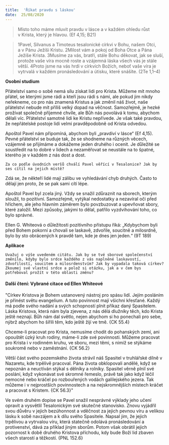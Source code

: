 ```yaml
---
title:  'Říkat pravdu s láskou'
date:  25/08/2020
---
```


> <p></p>
> Místo toho máme mluvit pravdu v lásce a v každém ohledu růst v Krista, který je hlavou. (Ef 4,15; B21)

> <p></p>
> 1Pavel, Silvanus a Timoteus tesalonické církvi v Bohu, našem Otci, a v Pánu Ježíši Kristu. 2Milost vám a pokoj od Boha Otce a Pána Ježíše Krista. 3Musíme za vás, bratří, stále Bohu děkovat, jak se sluší, protože vaše víra mocně roste a vzájemná láska všech vás je stále větší. 4Proto jsme na vás hrdi v církvích Božích, neboť vaše víra je vytrvalá v každém pronásledování a útisku, které snášíte. (2Te 1,1–4)

**Osobní studium**

Přátelství samo o sobě nemá sílu získat lidi pro Krista. Můžeme mít mnoho přátel, se kterými jsme rádi a kteří jsou rádi s námi, ale pokud jim nikdy neřekneme, co pro nás znamená Kristus a jak změnil náš život, naše přátelství nebude mít příliš velký dopad na věčnost. Samozřejmě, je hezké prožívat společně příjemné chvíle, ale Bůh nás povolává k tomu, abychom dělali víc. Přátelství samotné lidi ke Kristu nepřivede. Je však také pravdou, že nepřátelské postoje lidi velmi pravděpodobně od Krista odvedou.

Apoštol Pavel nám připomíná, abychom byli „pravdiví v lásce“ (Ef 4,15). Pevné přátelství se buduje tak, že se shodneme na různých věcech, vzájemně se přijímáme a dokážeme jeden druhého i ocenit. Je důležité se soustředit na to dobré v lidech a nezaměřovat se neustále na to špatné, kterého je v každém z nás dost a dost.

`Za co podle úvodních veršů chválí Pavel věřící v Tesalonice? Jak by ses cítil na jejich místě?`

Zdá se, že někteří lidé mají zálibu ve vyhledávání chyb druhých. Často to dělají jen proto, že se pak sami cítí lépe.

Apoštol Pavel byl zcela jiný. Vždy se snažil zdůraznit na sborech, kterým sloužil, to pozitivní. Samozřejmě, vytýkal nedostatky a nezavíral oči před hříchem, ale jeho hlavním záměrem bylo povzbuzovat a upevňovat sbory, které založil. Mezi způsoby, jakými to dělal, patřilo vyzdvihování toho, co bylo správné.

Ellen G. Whiteová o důležitosti pozitivního přístupu říká: „Kdybychom byli před Bohem pokorní a chovali se laskavě, zdvořile, soucitně a milosrdně, bylo by sto obrácených k pravdě tam, kde je dnes jen jeden.“ (9T 189)

**Aplikace**

`Uvažuj o výše uvedeném citátu. Jak by se tvé sborové společenství změnilo, kdyby bylo srdce každého z vás naplněné laskavostí, zdvořilostí, soucitem a milosrdenstvím? Jak by vypadala taková církev? Zkoumej své vlastní srdce a polož si otázku, jak a v čem bys potřeboval prožít v této oblasti změnu?`

#### Další čtení: Vybrané citace od Ellen Whiteové

"Církev Kristova je Bohem ustanovený nástroj pro spásu lidí. Jejím posláním je přinést světu evangelium. A tuto povinnost mají všichni křesťané. Každý má podle svého nadání a svých schopností plnit příkaz daný Spasitelem. Láska Kristova, která nám byla zjevena, z nás dělá dlužníky těch, kdo Krista ještě neznají. Bůh nám dal světlo, nejen abychom si ho ponechali pro sebe, nýbrž abychom ho šířili těm, kdo ještě žijí ve tmě. {CK 55.4}

Chceme-li pracovat pro Krista, nemusíme chodit do pohanských zemí, ani opouštět úzký kruh rodiny, máme-li zde své povinnosti. Můžeme pracovat pro Krista i v rodinném kruhu, ve sboru, mezi těmi, s nimiž se stýkáme soukromě nebo v zaměstnání. {CK 56.2}

Větší část svého pozemského života strávil náš Spasitel v truhlářské dílně v Nazaretu, kde trpělivě pracoval. Pána života obklopovali andělé, když se nepoznán a neuctíván stýkal s dělníky a rolníky. Spasitel věrně plnil své poslání, když vykonávat své skromné řemeslo, právě tak jako když léčil nemocné nebo kráčel po rozbouřených vodách galilejského jezera. Tak můžeme i v nejprostších povinnostech a na nejskromnějších místech kráčet a pracovat s Kristem. {CK 56.3}"

Ve svém druhém dopise se Pavel snažil nesprávné výklady jeho učení opravit a vysvětlil Tesalonickým své skutečné stanovisko. Znovu vyjádřil svou důvěru v jejich bezúhonnost a vděčnost za jejich pevnou víru a velikou lásku k sobě navzájem a k dílu svého Spasitele. Napsal jim, že jejich trpělivou a vytrvalou víru, která statečně odolává pronásledování a protivenství, dává za příklad jiným sborům. Potom však obrátil jejich pozornost k době druhého Kristova příchodu, kdy bude Boží lid zbaven všech starostí a těžkostí. {PNL 152.6}
